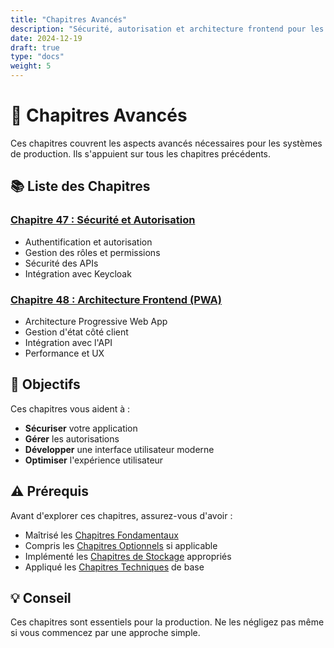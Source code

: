 ```yaml
---
title: "Chapitres Avancés"
description: "Sécurité, autorisation et architecture frontend pour les systèmes de production"
date: 2024-12-19
draft: true
type: "docs"
weight: 5
---
```


# 🚀 Chapitres Avancés

Ces chapitres couvrent les aspects avancés nécessaires pour les systèmes de production. Ils s'appuient sur tous les chapitres précédents.

## 📚 Liste des Chapitres

### [Chapitre 47 : Sécurité et Autorisation](/chapitres/avances/chapitre-47-securite-autorisation/)
- Authentification et autorisation
- Gestion des rôles et permissions
- Sécurité des APIs
- Intégration avec Keycloak

### [Chapitre 48 : Architecture Frontend (PWA)](/chapitres/avances/chapitre-48-architecture-frontend-pwa/)
- Architecture Progressive Web App
- Gestion d'état côté client
- Intégration avec l'API
- Performance et UX

## 🎯 Objectifs

Ces chapitres vous aident à :
- **Sécuriser** votre application
- **Gérer** les autorisations
- **Développer** une interface utilisateur moderne
- **Optimiser** l'expérience utilisateur

## ⚠️ Prérequis

Avant d'explorer ces chapitres, assurez-vous d'avoir :
- Maîtrisé les [Chapitres Fondamentaux](/chapitres/fondamentaux/)
- Compris les [Chapitres Optionnels](/chapitres/optionnels/) si applicable
- Implémenté les [Chapitres de Stockage](/chapitres/stockage/) appropriés
- Appliqué les [Chapitres Techniques](/chapitres/techniques/) de base

## 💡 Conseil

Ces chapitres sont essentiels pour la production. Ne les négligez pas même si vous commencez par une approche simple.
